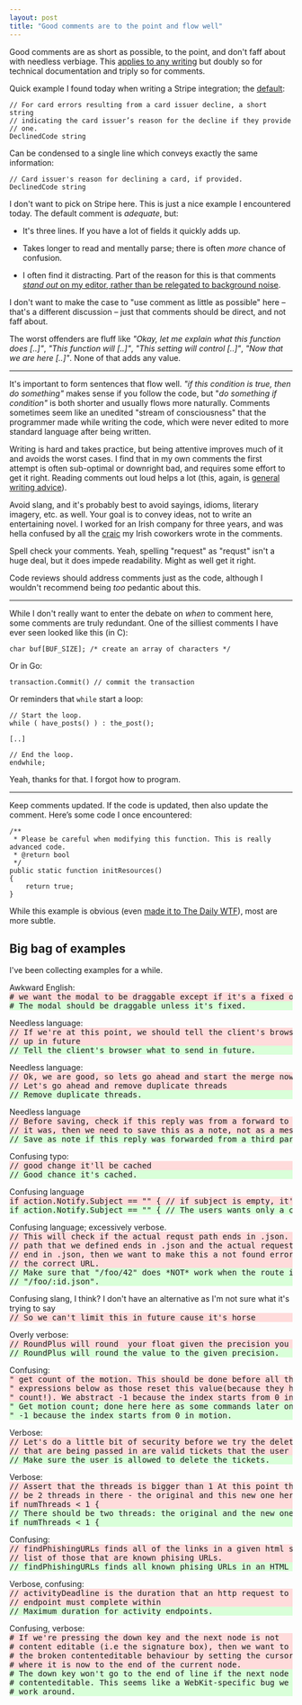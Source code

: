 ```yaml
---
layout: post
title: "Good comments are to the point and flow well"
---
```


Good comments are as short as possible, to the point, and don't faff about with
needless verbiage. This [applies to any writing][better-writer] but doubly so
for technical documentation and triply so for comments.

Quick example I found today when writing a Stripe integration; the
[default][stripe]:

    // For card errors resulting from a card issuer decline, a short string
    // indicating the card issuer’s reason for the decline if they provide
    // one.
    DeclinedCode string

Can be condensed to a single line which conveys exactly the same information:

    // Card issuer's reason for declining a card, if provided.
    DeclinedCode string

I don't want to pick on Stripe here. This is just a nice example I encountered
today. The default comment is *adequate*, but:

- It's three lines. If you have a lot of fields it quickly adds up.

- Takes longer to read and mentally parse; there is often *more* chance of
  confusion.

- I often find it distracting. Part of the reason for this is that comments
  [*stand out* on my editor, rather than be relegated to background
  noise][syntax].

I don't want to make the case to "use comment as little as possible" here –
that's a different discussion – just that comments should be direct, and not
faff about.

The worst offenders are fluff like *"Okay, let me explain what this function
does [..]"*, *"This function will [..]"*, *"This setting will control [..]"*,
*"Now that we are here [..]"*. None of that adds any value.

---

It's important to form sentences that flow well. *"if this condition is true,
then do something"* makes sense if you follow the code, but "*do something if
condition"* is both shorter and usually flows more naturally. Comments sometimes
seem like an unedited "stream of consciousness" that the programmer made while
writing the code, which were never edited to more standard language after being
written.

Writing is hard and takes practice, but being attentive improves much of it and
avoids the worst cases. I find that in my own comments the first attempt is
often sub-optimal or downright bad, and requires some effort to get it right.
Reading comments out loud helps a lot (this, again, is [general writing
advice][read-aloud]).

Avoid slang, and it's probably best to avoid sayings, idioms, literary imagery,
etc. as well. Your goal is to convey ideas, not to write an entertaining novel.
I worked for an Irish company for three years, and was hella confused by all the
[craic][craic] my Irish coworkers wrote in the comments.

Spell check your comments. Yeah, spelling "request" as "requst" isn't a huge
deal, but it does impede readability. Might as well get it right.

Code reviews should address comments just as the code, although I wouldn't
recommend being *too* pedantic about this.

---

While I don't really want to enter the debate on *when* to comment here, some
comments are truly redundant. One of the silliest comments I have ever seen
looked like this (in C):

	char buf[BUF_SIZE]; /* create an array of characters */

Or in Go:

    transaction.Commit() // commit the transaction

Or reminders that `while` start a loop:

	// Start the loop.
	while ( have_posts() ) : the_post();

	[..]

	// End the loop.
	endwhile;

Yeah, thanks for that. I forgot how to program.

----

Keep comments updated. If the code is updated, then also update the comment.
Here’s some code I once encountered:

	/**
	 * Please be careful when modifying this function. This is really advanced code.
	 * @return bool
	 */
	public static function initResources()
	{
		return true;
	}

While this example is obvious (even [made it to The Daily WTF][tdwtf]), most are
more subtle.


Big bag of examples
-------------------

I've been collecting examples for a while.

<style>
.examples > div { margin-top: 1em; }
.examples > div > span { }
.examples > div > pre { margin: 0; }
.examples > div > pre:nth-child(2) { border: none; background-color: #ffdbdb; }
.examples > div > pre:nth-child(3) { border: none; background-color: #d9ffd9; }
</style>

<div class="examples">
<div><span>Awkward English:</span>
<pre># we want the modal to be draggable except if it's a fixed one</pre>
<pre># The modal should be draggable unless it's fixed.</pre>
</div>

<div><span>Needless language:</span>
<pre>// If we're at this point, we should tell the client's browser what to send
// up in future</pre>
<pre>// Tell the client's browser what to send in future.</pre>
</div>

<div><span>Needless language:</span>
<pre>// Ok, we are good, so lets go ahead and start the merge now.
// Let's go ahead and remove duplicate threads</pre>
<pre>// Remove duplicate threads.</pre>
</div>

<div><span>Needless language</span>
<pre>// Before saving, check if this reply was from a forward to a 3rd party. If
// it was, then we need to save this as a note, not as a message</pre>
<pre>// Save as note if this reply was forwarded from a third party.</pre>
</div>

<div><span>Confusing typo:</span>
<pre>// good change it'll be cached</pre>
<pre>// Good chance it's cached.</pre>
</div>

<div><span>Confusing language</span>
<pre>if action.Notify.Subject == "" { // if subject is empty, it's mean that the user want a copy only</pre>
<pre>if action.Notify.Subject == "" { // The users wants only a copy if the subject is empty.</pre>
</div>

<div><span>Confusing language; excessively verbose.</span>
<pre>// This will check if the actual requst path ends in .json. If the router
// path that we defined ends in .json and the actual request URL does not
// end in .json, then we want to make this a not found error as it's not
// the correct URL.</pre>
<pre>// Make sure that "/foo/42" does *NOT* work when the route is
// "/foo/:id.json".</pre>
</div>

<div><span>Confusing slang, I think? I don't have an alternative as I'm not sure
what it's trying to say</span>
<pre>// So we can't limit this in future cause it's horse</pre>
</div>

<div><span>Overly verbose:</span>
<pre>// RoundPlus will round  your float given the precision you specify: RoundPlus(7.258,2) will return 7.26</pre>
<pre>// RoundPlus will round the value to the given precision.</pre>
</div>

<div><span>Confusing:</span>
<pre>" get count of the motion. This should be done before all the normal
" expressions below as those reset this value(because they have zero
" count!). We abstract -1 because the index starts from 0 in motion.</pre>
<pre>" Get motion count; done here here as some commands later on will reset it.
" -1 because the index starts from 0 in motion.</pre>
</div>

<div><span>Verbose:</span>
<pre>// Let's do a little bit of security before we try the delete.  Make sure that all of the tickets
// that are being passed in are valid tickets that the user can delete.</pre>
<pre>// Make sure the user is allowed to delete the tickets.</pre>
</div>

<div><span>Verbose:</span>
<pre>// Assert that the threads is bigger than 1 At this point there should
// be 2 threads in there - the original and this new one here
if numThreads < 1 {</pre>
<pre>// There should be two threads: the original and the new one.
if numThreads < 1 {</pre>
</div>

<div><span>Confusing:</span>
<pre>// findPhishingURLs finds all of the links in a given html string and returns a
// list of those that are known phising URLs.</pre>
<pre>// findPhishingURLs finds all known phising URLs in an HTML string.</pre>
</div>

<div><span>Verbose, confusing:</span>
<pre>// activityDeadline is the duration that an http request to any activity
// endpoint must complete within</pre>
<pre>// Maximum duration for activity endpoints.</pre>
</div>

<div><span>Confusing, verbose:</span>
<pre># If we're pressing the down key and the next node is not
# content editable (i.e the signature box), then we want to fix
# the broken contenteditable behaviour by setting the cursor from
# where it is now to the end of the current node.</pre>
<pre># The down key won't go to the end of line if the next node isn't
# contenteditable. This seems like a WebKit-specific bug we have to
# work around.</pre>
</div>

</div>


[stripe]: https://stripe.com/docs/api/errors
[better-writer]: https://dilbertblog.typepad.com/the_dilbert_blog/2007/06/the_day_you_bec.html
[read-aloud]: https://www.standoutbooks.com/reading-aloud-improve-writing/
[syntax]: https://jameshfisher.com/2014/05/11/your-syntax-highlighter-is-wrong
[tdwtf]: http://thedailywtf.com/articles/Comments?-and-Log-MessagesOH-MY!&-Errors
[craic]: https://en.wikipedia.org/wiki/Craic
